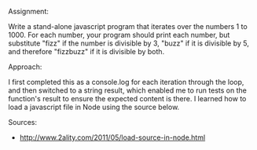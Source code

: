 Assignment:

Write a stand-alone javascript program that iterates over the numbers 1 to 1000. For each number, your program should print each number, but substitute "fizz" if the number is divisible by 3, "buzz" if it is divisible by 5, and therefore "fizzbuzz" if it is divisible by both.

Approach:

I first completed this as a console.log for each iteration through the loop, and then switched to a string result, which enabled me to run tests on the function's result to ensure the expected content is there. I learned how to load a javascript file in Node using the source below.

Sources:
* http://www.2ality.com/2011/05/load-source-in-node.html
